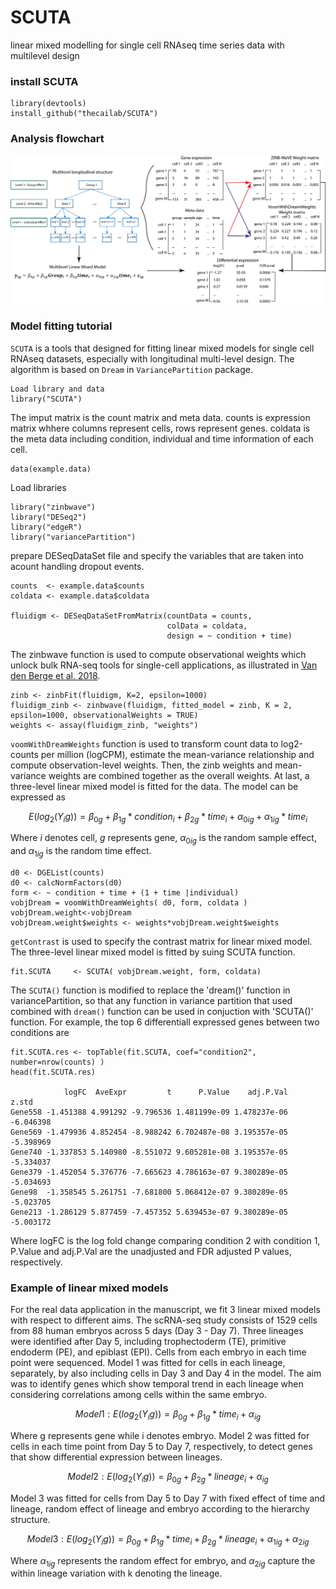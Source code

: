 # SCUTA
 linear mixed modelling for single cell RNAseq time series data with multilevel design
 
### install SCUTA
```
library(devtools)
install_github("thecailab/SCUTA")
```
### Analysis flowchart

![pipelineflowchart](https://github.com/thecailab/SCUTA/blob/7c92bddda11b0c5014c39478b341cfd30b656c1c/Image/pipelineflowchart.png)


### Model fitting tutorial
`SCUTA` is a tools that designed for fitting linear mixed models for single cell RNAseq datasets, especially with longitudinal multi-level design. The algorithm is based on `Dream` in `VariancePartition` package.
```
Load library and data
library("SCUTA")
```
The imput matrix is the count matrix and meta data. 
counts is expression matrix whhere columns represent cells, rows represent genes.
coldata is the meta data including condition, individual and time information of each cell. 
```
data(example.data)
```
Load libraries
```
library("zinbwave")
library("DESeq2")
library("edgeR")
library("variancePartition")
```
prepare DESeqDataSet file and specify the variables that are taken into acount handling dropout events. 
```
counts  <- example.data$counts
coldata <- example.data$coldata

fluidigm <- DESeqDataSetFromMatrix(countData = counts,
                                   colData = coldata,
                                   design = ~ condition + time)
```
The zinbwave function is used to compute observational weights which unlock bulk RNA-seq tools for single-cell applications, as illustrated in [Van den Berge et al. 2018](https://genomebiology.biomedcentral.com/articles/10.1186/s13059-018-1406-4).
```
zinb <- zinbFit(fluidigm, K=2, epsilon=1000)
fluidigm_zinb <- zinbwave(fluidigm, fitted_model = zinb, K = 2, epsilon=1000, observationalWeights = TRUE)
weights <- assay(fluidigm_zinb, "weights")
```
`voomWithDreamWeights` function is used to transform count data to log2-counts per million (logCPM), estimate the mean-variance relationship and compute observation-level weights. Then, the zinb weights and mean-variance weights are combined together as the overall weights. At last, a three-level linear mixed model is fitted for the data. The model can be expressed as 

$$ E(log_2(Y_ig)) = \beta_{0g} + \beta_{1g} * condition_{i} + \beta_{2g} * time_{i} + \alpha_{0ig} + \alpha_{1ig} * time_{i} $$

Where $i$ denotes cell, $g$ represents gene,
$\alpha_{0ig}$ is the random sample effect,
and $\alpha_{1ig}$ is the random time effect.
```
d0 <- DGEList(counts)
d0 <- calcNormFactors(d0)
form <- ~ condition + time + (1 + time |individual)
vobjDream = voomWithDreamWeights( d0, form, coldata )
vobjDream.weight<-vobjDream
vobjDream.weight$weights <- weights*vobjDream.weight$weights
```
`getContrast` is used to specify the contrast matrix for linear mixed model. The three-level linear mixed model is  fitted by suing SCUTA function.
```
fit.SCUTA     <- SCUTA( vobjDream.weight, form, coldata)
```

The `SCUTA()` function is modified to replace the 'dream()' function in variancePartition, so that any  function in variance partition that used combined with `dream()` function can be used in conjuction with 'SCUTA()' function. For example, the top 6 differentiall expressed genes between two conditions are 

```
fit.SCUTA.res <- topTable(fit.SCUTA, coef="condition2", number=nrow(counts) )
head(fit.SCUTA.res)

            logFC  AveExpr         t      P.Value    adj.P.Val     z.std
Gene558 -1.451388 4.991292 -9.796536 1.481199e-09 1.478237e-06 -6.046398
Gene569 -1.479936 4.852454 -8.988242 6.702487e-08 3.195357e-05 -5.398969
Gene740 -1.337853 5.140980 -8.551072 9.605281e-08 3.195357e-05 -5.334037
Gene379 -1.452054 5.376776 -7.665623 4.786163e-07 9.380289e-05 -5.034693
Gene98  -1.358545 5.261751 -7.681800 5.068412e-07 9.380289e-05 -5.023705
Gene213 -1.286129 5.877459 -7.457352 5.639453e-07 9.380289e-05 -5.003172
```
Where logFC is the log fold change comparing condition 2 with condition 1, P.Value and adj.P.Val are the unadjusted and FDR adjusted P values, respectively.

### Example of linear mixed models
For the real data application in the manuscript, we fit 3 linear mixed models with respect to different aims. The scRNA-seq study consists of 1529 cells from 88 human  embryos across 5 days (Day 3 - Day 7). Three lineages were identified after Day 5, including trophectoderm (TE), primitive endoderm (PE), and epiblast (EPI). Cells from each embryo in each time point were sequenced. Model 1 was fitted for cells in each lineage, separately, by also including cells in Day 3 and Day 4 in the model. The aim was to identify genes which show temporal trend in each lineage when considering correlations among cells within the same embryo.

$$Model 1: E(log_2(Y_ig)) = \beta_{0g} + \beta_{1g} * time_{i} + \alpha_{ig}  $$

Where g represents gene while i denotes embryo. Model 2 was fitted for cells in each time point from Day 5 to Day 7, respectively, to detect genes that show differential expression between lineages.

$$Model 2: E(log_2(Y_ig)) = \beta_{0g} + \beta_{2g} * lineage_{i} + \alpha_{ig}  $$

Model 3 was fitted for cells from Day 5 to Day 7 with fixed effect of time and lineage, random effect of lineage and embryo according to the hierarchy structure. 

$$Model 3: E(log_2(Y_ig)) = \beta_{0g} + \beta_{1g} * time_{i} + \beta_{2g} * lineage_{i} + \alpha_{1ig} + \alpha_{2ig}  $$

Where $\alpha_{1ig}$ represents the random effect for embryo, 
and $\alpha_{2ig}$ capture the within lineage variation with k denoting the lineage.
